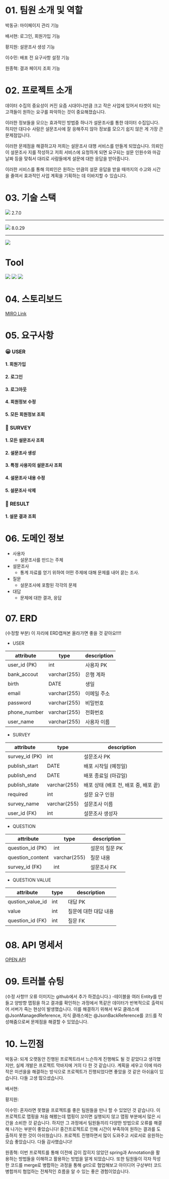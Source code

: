 # 01. 팀원  소개 및 역할

박동규: 마이페이지 관리 기능

배서현: 로그인, 회원가입 기능

황지원: 설문조사 생성 기능

이수민: 배포 전 요구사항 설정 기능

원종혁: 결과 페이지 조회 기능

# 02. 프로젝트 소개 
데이터 수집의 중요성이 커진 요즘 시대이니만큼 크고 작은 사업에 있어서 타겟이 되는 고객들이 원하는 요구를 파악하는 것이 중요해졌습니다.

이러한 정보들을 모으는 효과적인 방법중 하나가 설문조사를 통한 데이터 수집입니다. 하지만 대다수 사람은 설문조사에 잘 응해주지 않아 정보를 모으기 쉽지 않은 게 가장 큰 문제점입니다.

이러한 문제점을 해결하고자 저희는 설문조사 대행 서비스를 만들게 되었습니다. 의뢰인이 설문조사 지를 작성하고 저희 서비스에 요청하게 되면 요구되는 설문 인원수와 마감 날짜 등을 맞춰서 대리로 사람들에게 설문에 대한 응답을 받아줍니다.

이러한 서비스를 통해 의뢰인은 원하는 만큼의 설문 응답을 받을 때까지의 수고와 시간을 줄여서 효과적인 사업 계획을 기획하는 데 이바지할 수 있습니다.

# 03. 기술 스택
<img src="https://img.shields.io/badge/springboot-6DB33F?style=for-the-badge&logo=springboot&logoColor=white"> 2.7.0<hr>
<img src="https://img.shields.io/badge/mysql-4479A1?style=for-the-badge&logo=mysql&logoColor=white"> 8.0.29<hr>
<img src="https://img.shields.io/badge/gradle-02303A?style=for-the-badge&logo=gradle&logoColor=white"> 

# Tool
<img src="https://img.shields.io/badge/github-181717?style=for-the-badge&logo=github&logoColor=white">
<img src="https://img.shields.io/badge/git-F05032?style=for-the-badge&logo=git&logoColor=white">
<img src="https://img.shields.io/badge/IntelliJIDEA-000000.svg?style=for-the-badge&logo=intellij-idea&logoColor=white">


# 04. 스토리보드
[MIRO Link](https://miro.com/app/board/uXjVO16-60E=/)

# 05. 요구사항

### 😀 **USER**
#### 1. 회원가입
#### 2. 로그인
#### 3. 로그아웃
#### 4. 회원정보 수정
#### 5. 모든 회원정보 조회 

### 📃 **SURVEY**
#### 1. 모든 설문조사 조회
#### 2. 설문조사 생성
#### 3. 특정 사용자의 설문조사 조회
#### 4. 설문조사 내용 수정
#### 5. 설문조사 삭제

### 🧾 **RESULT**
#### 1. 설문 결과 조회


# 06. 도메인 정보

- 사용자
    - 설문조사를 만드는 주체
- 설문조사
    - 통계 자료를 얻기 위하여 어떤 주제에 대해 문제를 내어 묻는 조사.
- 질문
    - 설문조사에 포함된 각각의 문제
- 대답
    - 문제에 대한 결과, 응답


# 07. ERD 

(수정할 부분) 이 자리에 ERD캡쳐본 올라가면 좋을 것 같아요!!!!

- USER

| attribute | type | description |
| --- | --- | --- |
| user_id (PK) | int | 사용자 PK |
| bank_accout | varchar(255) | 은행 계좌 |
| birth | DATE | 생일 |
| email | varchar(255) | 이메일 주소 |
| password | varchar(255) | 비밀번호 |
| phone_number | varchar(255) | 전화번호 |
| user_name | varchar(255) | 사용자 이름 |
- SURVEY

| attribute | type | description |
| --- | --- | --- |
| survey_id (PK) | int | 설문조사 PK |
| publish_start | DATE | 배포 시작일 (예정일) |
| publish_end | DATE | 배포 종료일 (마감일) |
| publish_state | varchar(255) | 배포 상태 (배포 전, 배포 중, 배포 끝) |
| required | int | 설문 요구 인원 |
| survey_name | varchar(255) | 설문조사 이름  |
| user_id (FK) | int | 설문조사 생성자  |
- QUESTION

| attribute | type | description |
| --- | --- | --- |
| question_id (PK) | int | 설문의 질문 PK |
| question_content | varchar(255) | 질문 내용 |
| survey_id (FK) | int | 설문조사 FK |
- QUESTION VALUE

| attribute | type | description |
| --- | --- | --- |
| qustion_value_id | int | 대답 PK |
| value | int | 질문에 대한 대답 내용 |
| question_id (FK) | int | 질문 FK |

# 08. API 명세서
 [OPEN API](https://documenter.getpostman.com/view/21185840/UzBsHjS8)

# 09. 트러블 슈팅

(수정 사항!!! 오류 이미지는 github에서 추가 하겠습니다.)
-테이블을 여러 Entity를 만들고 양방향 맵핑을 하고 결과를 확인하는 과정에서 똑같은 데이터가 반복적으로 출력되어 서버가 죽는 현상이 발생했습니다. 이를 해결하기 위해서 부모 클래스에 @JsonManagedReference, 자식 클래스에는 @JsonBackReference를 코드를 작성해줌으로써 문제점을 해결할 수 있었습니다.

# 10. 느낀점 

박동규: 되게 오랫동안 진행된 프로젝트라서 느슨하게 진행해도 될 것 같았다고 생각했지만, 실제 개발은 프로젝트 막바지에 거의 다 한 것 같습니다. 계획을 세우고 이에 따라 작은 미션을을 해결하는 방식으로 프로젝트가 진행되었다면 좋았을 것 같은 아쉬움이 있습니다. 다들 고생 많으셨습니다. 

배서현:

황지원:

이수민: 혼자라면 못했을 프로젝트를 좋은 팀원들을 만나 할 수 있었던 것 같습니다. 이 프로젝트로 맵핑을 처음 해봤는데 맵핑이 꼬이면 실행되지 않고 맵핑 부분에서 많은 시간을 소비한 것 같습니다. 하지만 그 과정에서 팀원들끼리 다양한 방법으로 오류를 해결해 나가는 부분이 좋았습니다! 중간프로젝트로 인해 시간이 부족하여 원하는 결과를 도출하지 못한 것이 아쉬웠습니다. 프로젝트 진행하면서 많이 도와주고 서로서로 응원하는 모습 좋았습니다. 다들 감사했습니다!

원종혁: 이번 프로젝트를 통해 이전에 감이 잡히지 않았던 spring과 Annotation을 활용하는 방법들을 이해하고 활용하는 방법을 알게 되었습니다. 또한 팀원들이 각자 작성한 코드를 merge로 병합하는 과정을 통해 git으로 협업해보고 아이디어 구상부터 코드 병합까지 협업하는 전체적인 흐름을 알 수 있는 좋은 경험이었습니다.  


